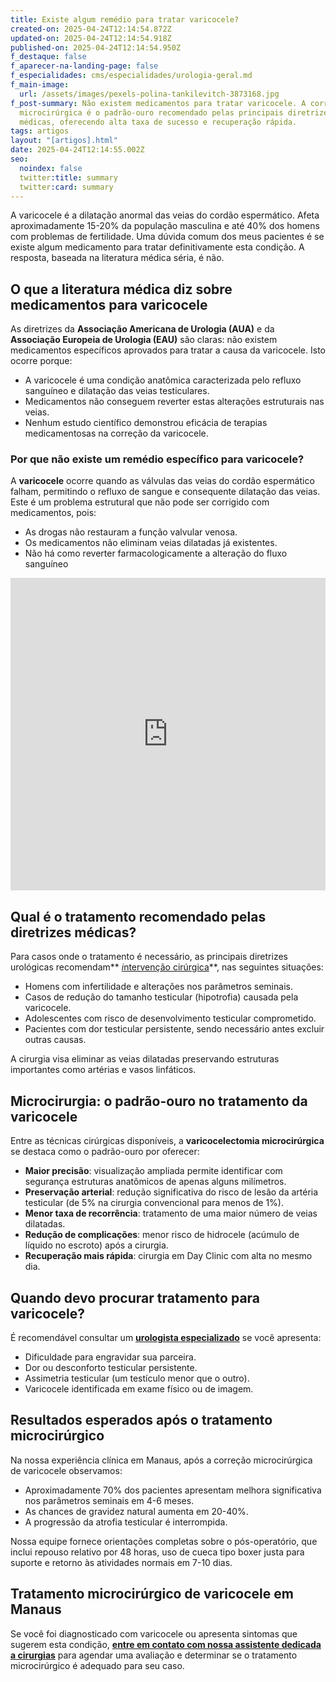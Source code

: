 ```yaml
---
title: Existe algum remédio para tratar varicocele?
created-on: 2025-04-24T12:14:54.872Z
updated-on: 2025-04-24T12:14:54.918Z
published-on: 2025-04-24T12:14:54.950Z
f_destaque: false
f_aparecer-na-landing-page: false
f_especialidades: cms/especialidades/urologia-geral.md
f_main-image:
  url: /assets/images/pexels-polina-tankilevitch-3873168.jpg
f_post-summary: Não existem medicamentos para tratar varicocele. A correção
  microcirúrgica é o padrão-ouro recomendado pelas principais diretrizes
  médicas, oferecendo alta taxa de sucesso e recuperação rápida.
tags: artigos
layout: "[artigos].html"
date: 2025-04-24T12:14:55.002Z
seo:
  noindex: false
  twitter:title: summary
  twitter:card: summary
---
```

A varicocele é a dilatação anormal das veias do cordão espermático. Afeta aproximadamente 15-20% da população masculina e até 40% dos homens com problemas de fertilidade. Uma dúvida comum dos meus pacientes é se existe algum medicamento para tratar definitivamente esta condição. A resposta, baseada na literatura médica séria, é não.

## **O que a literatura médica diz sobre medicamentos para varicocele**

As diretrizes da **Associação Americana de Urologia (AUA)** e da **Associação Europeia de Urologia (EAU)** são claras: não existem medicamentos específicos aprovados para tratar a causa da varicocele. Isto ocorre porque:

* A varicocele é uma condição anatômica caracterizada pelo refluxo sanguíneo e dilatação das veias testiculares.
* Medicamentos não conseguem reverter estas alterações estruturais nas veias.
* Nenhum estudo científico demonstrou eficácia de terapias medicamentosas na correção da varicocele.

### **Por que não existe um remédio específico para varicocele?**

A **varicocele** ocorre quando as válvulas das veias do cordão espermático falham, permitindo o refluxo de sangue e consequente dilatação das veias. Este é um problema estrutural que não pode ser corrigido com medicamentos, pois:

* As drogas não restauram a função valvular venosa.
* Os medicamentos não eliminam veias dilatadas já existentes.
* Não há como reverter farmacologicamente a alteração do fluxo sanguíneo

<div style="text-align: center; margin-bottom: 20px;">
  <iframe
    width="100%"
    height="500"
    src="https://www.youtube.com/embed/h8gEaotEHeM"
    title="Varicocele: o que você precisa saber"
    frameborder="0"
    allow="accelerometer; autoplay; clipboard-write; encrypted-media; gyroscope; picture-in-picture; web-share"
    referrerpolicy="strict-origin-when-cross-origin"
    allowfullscreen
    id="responsive-video"
    style="max-width: 800px; margin: 0 auto; display: block;"
  ></iframe>
  <script>
    function adjustIframeHeight() {
      var iframe = document.getElementById('responsive-video');
      if (window.innerWidth < 768) {
        iframe.style.height = '300px'; // Altura para celular
      } else {
        iframe.style.height = '500px'; // Altura para desktop
      }
    }  </script>
</div>

## **Qual é o tratamento recomendado pelas diretrizes médicas?**

Para casos onde o tratamento é necessário, as principais diretrizes urológicas recomendam** [*i*ntervenção cirúrgica](https://uroconsult.com.br/artigos/correcao-microcirurgica-de-varicocele-quais-as-vantagens/)**, nas seguintes situações:

* Homens com infertilidade e alterações nos parâmetros seminais.
* Casos de redução do tamanho testicular (hipotrofia) causada pela varicocele.
* Adolescentes com risco de desenvolvimento testicular comprometido.
* Pacientes com dor testicular persistente, sendo necessário antes excluir outras causas.

A cirurgia visa eliminar as veias dilatadas preservando estruturas importantes como artérias e vasos linfáticos.

## **Microcirurgia: o padrão-ouro no tratamento da varicocele**

Entre as técnicas cirúrgicas disponíveis, a **varicocelectomia microcirúrgica** se destaca como o padrão-ouro por oferecer:

* **Maior precisão**: visualização ampliada permite identificar com segurança estruturas anatômicos de apenas alguns milímetros.
* **Preservação arterial**: redução significativa do risco de lesão da artéria testicular (de 5% na cirurgia convencional para menos de 1%).
* **Menor taxa de recorrência**: tratamento de uma maior número de veias dilatadas.
* **Redução de complicações**: menor risco de hidrocele (acúmulo de líquido no escroto) após a cirurgia.
* **Recuperação mais rápida**: cirurgia em Day Clinic com alta no mesmo dia.

## **Quando devo procurar tratamento para varicocele?**

É recomendável consultar um **[urologista especializado](https://uroconsult.com.br/artigos/urologista-em-manaus/)** se você apresenta:

* Dificuldade para engravidar sua parceira.
* Dor ou desconforto testicular persistente.
* Assimetria testicular (um testículo menor que o outro).
* Varicocele identificada em exame físico ou de imagem.

## **Resultados esperados após o tratamento microcirúrgico**

Na nossa experiência clínica em Manaus, após a correção microcirúrgica de varicocele observamos:

* Aproximadamente 70% dos pacientes apresentam melhora significativa nos parâmetros seminais em 4-6 meses.
* As chances de gravidez natural aumenta em 20-40%.
* A progressão da atrofia testicular é interrompida.

Nossa equipe fornece orientações completas sobre o pós-operatório, que inclui repouso relativo por 48 horas, uso de cueca tipo boxer justa para suporte e retorno às atividades normais em 7-10 dias.

## **Tratamento microcirúrgico de varicocele em Manaus**

Se você foi diagnosticado com varicocele ou apresenta sintomas que sugerem esta condição, **[entre em contato com nossa assistente dedicada a cirurgias](https://api.whatsapp.com/send?phone=5592982252490)** para agendar uma avaliação e determinar se o tratamento microcirúrgico é adequado para seu caso.